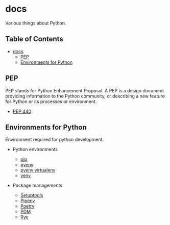 # docs

Various things about Python.

## Table of Contents <!-- omit in toc -->

- [docs](#docs)
  - [PEP](#pep)
  - [Environments for Python](#environments-for-python)

## PEP

PEP stands for Python Enhancement Proposal. A PEP is a design document providing information to the Python community, or describing a new feature for Python or its processes or environment.

- [PEP 440](./pep/PEP440.md)

## Environments for Python

Environment required for python development.

- Python environments
  - [pip](./environment/pip.md)
  - [pyenv](./environment/pyenv.md)
  - [pyenv virtualenv](./environment/pyenv-virtualenv.md)
  - [venv](./environment/venv.md)
  
- Package managements
  - [Setuptools](./managements/setuptools.md)
  - [Pipenv](./managements/pipenv.md)
  - [Poetry](./managements/poetry.md)
  - [PDM](./managements/pdm.md)
  - [Rye](./managements/rye.md)
